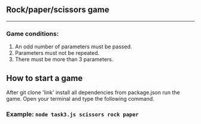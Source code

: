 ## Rock/paper/scissors game
___

### Game conditions:

1. An odd number of parameters must be passed.
2. Parameters must not be repeated.
3. There must be more than 3 parameters.


## How to start a game
After git clone 'link' install all dependencies from package.json run the game. Open your terminal and type the following command.
### Example: `node task3.js scissors rock paper`
